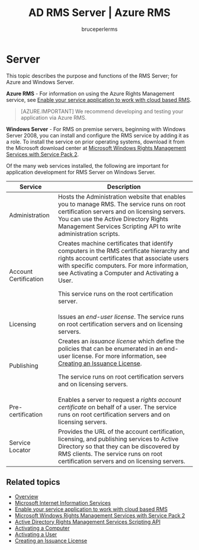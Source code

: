 ﻿---
# required metadata

title: AD RMS Server | Azure RMS
description: The server component of Rights Management Services (RMS) is implemented by a set of web services that run on Microsoft Internet Information Services.
keywords:
author: bruceperlerms
manager: mbaldwin
ms.date: 04/28/2016
ms.topic: article
ms.prod: azure
ms.service: rights-management
ms.technology: techgroup-identity
ms.assetid: 17B05780-B0EF-4805-8304-52DCDEB3AADB
# optional metadata

#ROBOTS:
audience: developer
#ms.devlang:
ms.reviewer: shubhamp
ms.suite: ems
#ms.tgt_pltfrm:
#ms.custom:

---

# Server

This topic describes the purpose and functions of the RMS Server; for Azure and Windows Server.

**Azure RMS** - For information on using the Azure Rights Management service, see [Enable your service application to work with cloud based RMS](how-to-use-file-api-with-aadrm-cloud.md).

> [AZURE.IMPORTANT] We recommend developing and testing your application via Azure RMS.

**Windows Server** - For RMS on premise servers, beginning with Windows Server 2008, you can install and configure the RMS service by adding it as a role. To install the service on prior operating systems, download it from the Microsoft download center at [Microsoft Windows Rights Management Services with Service Pack 2](http://www.microsoft.com/download/en/details.aspx?id=4909).

Of the many web services installed, the following are important for application development for RMS Server on Windows Server.

| Service | Description |
|---------|-------------|
| Administration | Hosts the Administration website that enables you to manage RMS. The service runs on root certification servers and on licensing servers. You can use the Active Directory Rights Management Services Scripting API to write administration scripts.|
| Account Certification |Creates machine certificates that identify computers in the RMS certificate hierarchy and rights account certificates that associate users with specific computers. For more information, see Activating a Computer and Activating a User.<p><p>This service runs on the root certification server. |
|Licensing | Issues an *end-user license*. The service runs on root certification servers and on licensing servers.|
|Publishing | Creates an *issuance license* which define the policies that can be enumerated in an end-user license. For more information, see [Creating an Issuance License](https://msdn.microsoft.com/library/Aa362355).<p><p>The service runs on root certification servers and on licensing servers.|
|Pre-certification | Enables a server to request a *rights account certificate* on behalf of a user. The service runs on root certification servers and on licensing servers.|
|Service Locator | Provides the URL of the account certification, licensing, and publishing services to Active Directory so that they can be discovered by RMS clients. The service runs on root certification servers and on licensing servers.|

## Related topics ##
* [Overview](ad-rms-overview.md)
* [Microsoft Internet Information Services](http://www.iis.net/overview)
* [Enable your service application to work with cloud based RMS](how-to-use-file-api-with-aadrm-cloud.md)
* [Microsoft Windows Rights Management Services with Service Pack 2](http://www.microsoft.com/download/en/details.aspx?id=4909)
* [Active Directory Rights Management Services Scripting API](https://msdn.microsoft.com/library/Bb968797)
* [Activating a Computer](https://msdn.microsoft.com/library/Cc530377)
* [Activating a User](https://msdn.microsoft.com/library/Cc530378)
* [Creating an Issuance License](https://msdn.microsoft.com/library/Aa362355)

 

 
